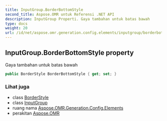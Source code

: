 ```yaml
---
title: InputGroup.BorderBottomStyle
second_title: Aspose.OMR untuk Referensi .NET API
description: InputGroup Properti. Gaya tambahan untuk batas bawah
type: docs
weight: 20
url: /id/net/aspose.omr.generation.config.elements/inputgroup/borderbottomstyle/
---
```

## InputGroup.BorderBottomStyle property

Gaya tambahan untuk batas bawah

```csharp
public BorderStyle BorderBottomStyle { get; set; }
```

### Lihat juga

* class [BorderStyle](../../../aspose.omr.generation.config/borderstyle/)
* class [InputGroup](../)
* ruang nama [Aspose.OMR.Generation.Config.Elements](../../inputgroup/)
* perakitan [Aspose.OMR](../../../)


